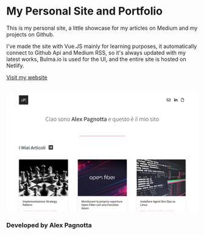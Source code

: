 # My Personal Site and Portfolio

This is my personal site, a little showcase for my articles on Medium and my projects on Github.

I've made the site with Vue.JS mainly for learning purposes, it automatically connect to Github Api and Medium RSS, so it's always updated with my latest works, Bulma.io is used for the UI, and the entire site is hosted on Netlify.

[Visit my website](https://alexpagnotta.com)

<br>

<img src="SiteCoverImage.png" width="1920" heigth="1080">

### Developed by Alex Pagnotta

